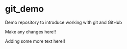 # git_demo
Demo repository to introduce working with git and GitHub

Make any changes here!!

Adding some more text here!!
